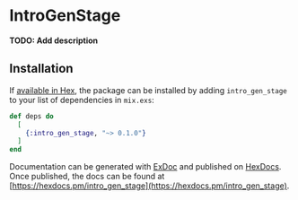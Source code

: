 # IntroGenStage

**TODO: Add description**

## Installation

If [available in Hex](https://hex.pm/docs/publish), the package can be installed
by adding `intro_gen_stage` to your list of dependencies in `mix.exs`:

```elixir
def deps do
  [
    {:intro_gen_stage, "~> 0.1.0"}
  ]
end
```

Documentation can be generated with [ExDoc](https://github.com/elixir-lang/ex_doc)
and published on [HexDocs](https://hexdocs.pm). Once published, the docs can
be found at [https://hexdocs.pm/intro_gen_stage](https://hexdocs.pm/intro_gen_stage).

